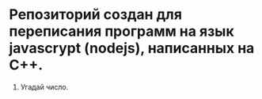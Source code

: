 # Репозиторий создан для переписания программ на язык javascrypt (nodejs), написанных на С++.
1. Угадай число.